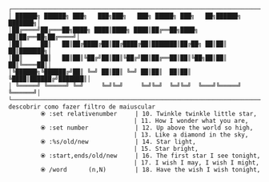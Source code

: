     ┌─────────────────────────────────────────────────────────────────────────┐
    │ ██████╗ ██████╗ ███╗   ███╗███╗   ███╗ █████╗ ███╗   ██╗██████╗ ███████╗│
    │██╔════╝██╔═══██╗████╗ ████║████╗ ████║██╔══██╗████╗  ██║██╔══██╗██╔════╝│
    │██║     ██║   ██║██╔████╔██║██╔████╔██║███████║██╔██╗ ██║██║  ██║███████╗│
    │██║     ██║   ██║██║╚██╔╝██║██║╚██╔╝██║██╔══██║██║╚██╗██║██║  ██║╚════██║│
    │╚██████╗╚██████╔╝██║ ╚═╝ ██║██║ ╚═╝ ██║██║  ██║██║ ╚████║██████╔╝███████║│
    │ ╚═════╝ ╚═════╝ ╚═╝     ╚═╝╚═╝     ╚═╝╚═╝  ╚═╝╚═╝  ╚═══╝╚═════╝ ╚══════╝│
    └─────────────────────────────────────────────────────────────────────────┘
    descobrir como fazer filtro de maiuscular
             ⦿ :set relativenumber     | 10. Twinkle twinkle little star, 
                                       | 11. How I wonder what you are,   
             ⦿ :set number             | 12. Up above the world so high,  
                                       | 13. Like a diamond in the sky,   
             ⦿ :%s/old/new             | 14. Star light,                  
                                       | 15. Star bright,                 
             ⦿ :start,ends/old/new     | 16. The first star I see tonight,
                                       | 17. I wish I may, I wish I might,
             ⦿ /word      (n,N)        | 18. Have the wish I wish tonight,
                                       
